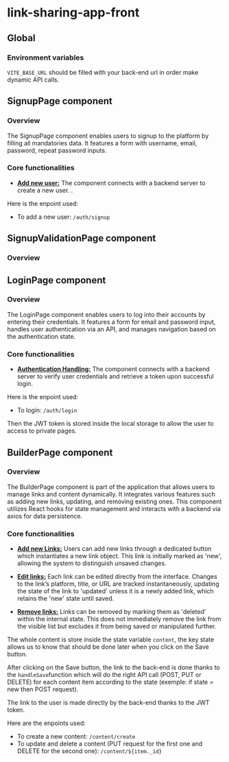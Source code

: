 # link-sharing-app-front 

## Global
### Environment variables
`VITE_BASE_URL` should be filled with your back-end url in order make dynamic API calls. 

## SignupPage component
### Overview
The SignupPage component enables users to signup to the platform by filling all mandatories data. It features a form with username, email, password, repeat password inputs. 

### Core functionalities
- <u>**Add new user:**</u> The component connects with a backend server to create a new user. .

Here is the enpoint used: 
- To add a new user: `/auth/signup`

## SignupValidationPage component
### Overview

## LoginPage component
### Overview
The LoginPage component enables users to log into their accounts by entering their credentials. It features a form for email and password input, handles user authentication via an API, and manages navigation based on the authentication state. 

### Core functionalities
- <u>**Authentication Handling:**</u> The component connects with a backend server to verify user credentials and retrieve a token upon successful login.

Here is the enpoint used: 
- To login: `/auth/login`

Then the JWT token is stored inside the local storage to allow the user to access to private pages.


## BuilderPage component
### Overview
The BuilderPage component is part of the application that allows users to manage links and content dynamically. It integrates various features such as adding new links, updating, and removing existing ones. This component utilizes React hooks for state management and interacts with a backend via axios for data persistence.

### Core functionalities
- <u>**Add new Links:**</u> Users can add new links through a dedicated button which instantiates a new link object. This link is initially marked as 'new', allowing the system to distinguish unsaved changes.

- <u>**Edit links:**</u> Each link can be edited directly from the interface. Changes to the link’s platform, title, or URL are tracked instantaneously, updating the state of the link to 'updated' unless it is a newly added link, which retains the 'new' state until saved.

- <u>**Remove links:**</u> Links can be removed by marking them as 'deleted' within the internal state. This does not immediately remove the link from the visible list but excludes it from being saved or manipulated further.

The whole content is store inside the state variable `content`, the key state allows us to know that should be done later when you click on the Save button. 

After clicking on the Save button, the link to the back-end is done thanks to the `handleSave`function which will do the right API call (POST, PUT or DELETE) for each content item according to the state (exemple: if state = new then POST request). 

The link to the user is made directly by the back-end thanks to the JWT token. 

Here are the enpoints used: 
- To create a new content: `/content/create`
- To update and delete a content (PUT request for the first one and DELETE for the second one): `/content/${item._id}`


